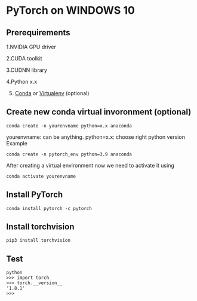 # PyTorch on WINDOWS 10

## Prerequirements
1.NVIDIA GPU driver

2.CUDA toolkit

3.CUDNN library

4.Python x.x

5. [Conda](https://docs.conda.io/projects/conda/en/latest/user-guide/install/windows.html) or [Virtualenv](https://virtualenv.pypa.io/en/stable/) (optional)

## Create new conda virtual invoronment (optional)
```
conda create -n yourenvname python=x.x anaconda
```
yourenvname: can be anything.
python=x.x: choose right python version 
Example  
```
conda create -n pytorch_env python=3.9 anaconda
```

After creating a virtual environment now we need to activate it using

```
conda activate yourenvname
```

## Install PyTorch 

```
conda install pytorch -c pytorch
```

## Install torchvision

```
pip3 install torchvision
```

## Test
```
python
>>> import torch
>>> torch.__version__
'1.8.1'
>>>
```
